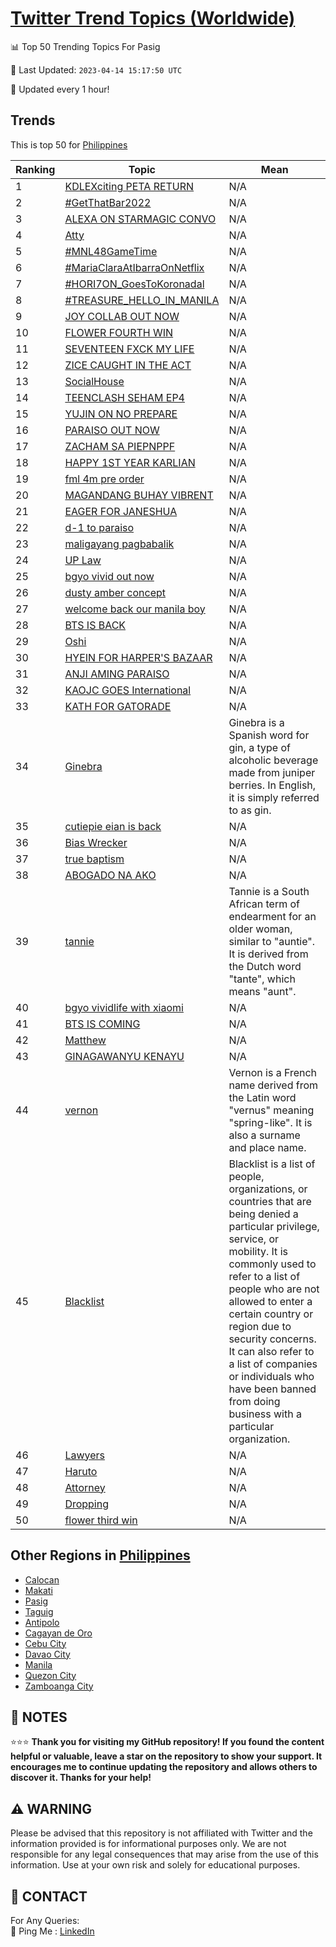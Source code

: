 [Twitter Trend Topics (Worldwide)](https://github.com/ErcinDedeoglu/Twitter-Trend-Topics)
==========


📊 Top 50 Trending Topics For Pasig

📆 Last Updated: `2023-04-14 15:17:50 UTC`

🔧 Updated every 1 hour!


## Trends

This is top 50 for [Philippines](</Philippines>)

| Ranking | Topic | Mean |
| ------- | ------------ | ------------ |
| 1 | [KDLEXciting PETA RETURN](http://twitter.com/search?q=KDLEXciting+PETA+RETURN) | N/A |
| 2 | [#GetThatBar2022](http://twitter.com/search?q=%23GetThatBar2022) | N/A |
| 3 | [ALEXA ON STARMAGIC CONVO](http://twitter.com/search?q=ALEXA+ON+STARMAGIC+CONVO) | N/A |
| 4 | [Atty](http://twitter.com/search?q=Atty) | N/A |
| 5 | [#MNL48GameTime](http://twitter.com/search?q=%23MNL48GameTime) | N/A |
| 6 | [#MariaClaraAtIbarraOnNetflix](http://twitter.com/search?q=%23MariaClaraAtIbarraOnNetflix) | N/A |
| 7 | [#HORI7ON_GoesToKoronadal](http://twitter.com/search?q=%23HORI7ON_GoesToKoronadal) | N/A |
| 8 | [#TREASURE_HELLO_IN_MANILA](http://twitter.com/search?q=%23TREASURE_HELLO_IN_MANILA) | N/A |
| 9 | [JOY COLLAB OUT NOW](http://twitter.com/search?q=JOY+COLLAB+OUT+NOW) | N/A |
| 10 | [FLOWER FOURTH WIN](http://twitter.com/search?q=FLOWER+FOURTH+WIN) | N/A |
| 11 | [SEVENTEEN FXCK MY LIFE](http://twitter.com/search?q=SEVENTEEN+FXCK+MY+LIFE) | N/A |
| 12 | [ZICE CAUGHT IN THE ACT](http://twitter.com/search?q=ZICE+CAUGHT+IN+THE+ACT) | N/A |
| 13 | [SocialHouse](http://twitter.com/search?q=SocialHouse) | N/A |
| 14 | [TEENCLASH SEHAM EP4](http://twitter.com/search?q=TEENCLASH+SEHAM+EP4) | N/A |
| 15 | [YUJIN ON NO PREPARE](http://twitter.com/search?q=YUJIN+ON+NO+PREPARE) | N/A |
| 16 | [PARAISO OUT NOW](http://twitter.com/search?q=PARAISO+OUT+NOW) | N/A |
| 17 | [ZACHAM SA PIEPNPPF](http://twitter.com/search?q=ZACHAM+SA+PIEPNPPF) | N/A |
| 18 | [HAPPY 1ST YEAR KARLIAN](http://twitter.com/search?q=HAPPY+1ST+YEAR+KARLIAN) | N/A |
| 19 | [fml 4m pre order](http://twitter.com/search?q=fml+4m+pre+order) | N/A |
| 20 | [MAGANDANG BUHAY VIBRENT](http://twitter.com/search?q=MAGANDANG+BUHAY+VIBRENT) | N/A |
| 21 | [EAGER FOR JANESHUA](http://twitter.com/search?q=EAGER+FOR+JANESHUA) | N/A |
| 22 | [d-1 to paraiso](http://twitter.com/search?q=d-1+to+paraiso) | N/A |
| 23 | [maligayang pagbabalik](http://twitter.com/search?q=maligayang+pagbabalik) | N/A |
| 24 | [UP Law](http://twitter.com/search?q=UP+Law) | N/A |
| 25 | [bgyo vivid out now](http://twitter.com/search?q=bgyo+vivid+out+now) | N/A |
| 26 | [dusty amber concept](http://twitter.com/search?q=dusty+amber+concept) | N/A |
| 27 | [welcome back our manila boy](http://twitter.com/search?q=welcome+back+our+manila+boy) | N/A |
| 28 | [BTS IS BACK](http://twitter.com/search?q=BTS+IS+BACK) | N/A |
| 29 | [Oshi](http://twitter.com/search?q=Oshi) | N/A |
| 30 | [HYEIN FOR HARPER'S BAZAAR](http://twitter.com/search?q=HYEIN+FOR+HARPER%27S+BAZAAR) | N/A |
| 31 | [ANJI AMING PARAISO](http://twitter.com/search?q=ANJI+AMING+PARAISO) | N/A |
| 32 | [KAOJC GOES International](http://twitter.com/search?q=KAOJC+GOES+International) | N/A |
| 33 | [KATH FOR GATORADE](http://twitter.com/search?q=KATH+FOR+GATORADE) | N/A |
| 34 | [Ginebra](http://twitter.com/search?q=Ginebra) | Ginebra is a Spanish word for gin, a type of alcoholic beverage made from juniper berries. In English, it is simply referred to as gin. |
| 35 | [cutiepie eian is back](http://twitter.com/search?q=cutiepie+eian+is+back) | N/A |
| 36 | [Bias Wrecker](http://twitter.com/search?q=Bias+Wrecker) | N/A |
| 37 | [true baptism](http://twitter.com/search?q=true+baptism) | N/A |
| 38 | [ABOGADO NA AKO](http://twitter.com/search?q=ABOGADO+NA+AKO) | N/A |
| 39 | [tannie](http://twitter.com/search?q=tannie) | Tannie is a South African term of endearment for an older woman, similar to "auntie". It is derived from the Dutch word "tante", which means "aunt". |
| 40 | [bgyo vividlife with xiaomi](http://twitter.com/search?q=bgyo+vividlife+with+xiaomi) | N/A |
| 41 | [BTS IS COMING](http://twitter.com/search?q=BTS+IS+COMING) | N/A |
| 42 | [Matthew](http://twitter.com/search?q=Matthew) | N/A |
| 43 | [GINAGAWANYU KENAYU](http://twitter.com/search?q=GINAGAWANYU+KENAYU) | N/A |
| 44 | [vernon](http://twitter.com/search?q=vernon) | Vernon is a French name derived from the Latin word "vernus" meaning "spring-like". It is also a surname and place name. |
| 45 | [Blacklist](http://twitter.com/search?q=Blacklist) | Blacklist is a list of people, organizations, or countries that are being denied a particular privilege, service, or mobility. It is commonly used to refer to a list of people who are not allowed to enter a certain country or region due to security concerns. It can also refer to a list of companies or individuals who have been banned from doing business with a particular organization. |
| 46 | [Lawyers](http://twitter.com/search?q=Lawyers) | N/A |
| 47 | [Haruto](http://twitter.com/search?q=Haruto) | N/A |
| 48 | [Attorney](http://twitter.com/search?q=Attorney) | N/A |
| 49 | [Dropping](http://twitter.com/search?q=Dropping) | N/A |
| 50 | [flower third win](http://twitter.com/search?q=flower+third+win) | N/A |



## Other Regions in [Philippines](</Philippines>)

* [Calocan](</Philippines/Calocan.md>)
* [Makati](</Philippines/Makati.md>)
* [Pasig](</Philippines/Pasig.md>)
* [Taguig](</Philippines/Taguig.md>)
* [Antipolo](</Philippines/Antipolo.md>)
* [Cagayan de Oro](</Philippines/Cagayan de Oro.md>)
* [Cebu City](</Philippines/Cebu City.md>)
* [Davao City](</Philippines/Davao City.md>)
* [Manila](</Philippines/Manila.md>)
* [Quezon City](</Philippines/Quezon City.md>)
* [Zamboanga City](</Philippines/Zamboanga City.md>)



## 📝 NOTES

⭐⭐⭐ **Thank you for visiting my GitHub repository! If you found the content helpful or valuable, leave a star on the repository to show your support. It encourages me to continue updating the repository and allows others to discover it. Thanks for your help!**


## ⚠️ WARNING

Please be advised that this repository is not affiliated with Twitter and the information provided is for informational purposes only. We are not responsible for any legal consequences that may arise from the use of this information. Use at your own risk and solely for educational purposes.


## 📨 CONTACT

 For Any Queries:  
            🏓 Ping Me : [LinkedIn](https://www.linkedin.com/in/ercindedeoglu/)
